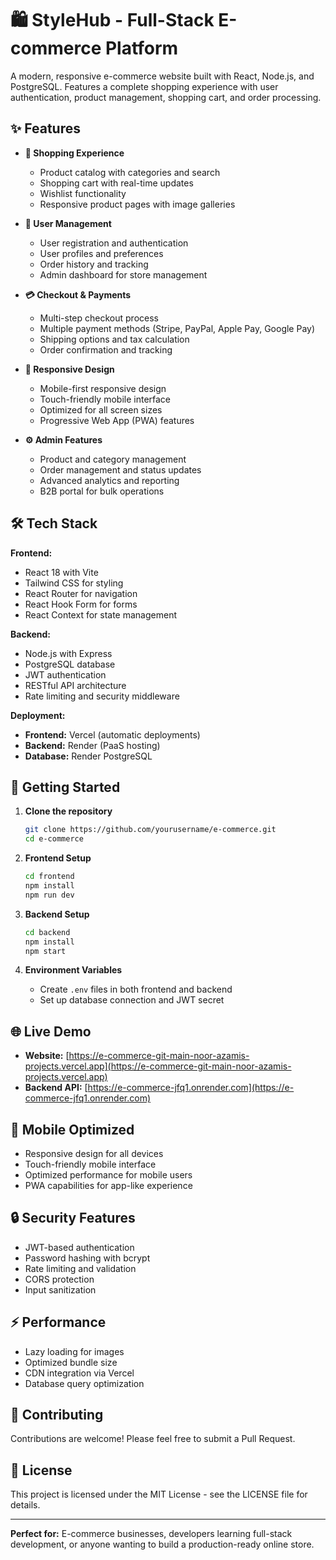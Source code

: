 # 🛍️ StyleHub - Full-Stack E-commerce Platform

A modern, responsive e-commerce website built with React, Node.js, and PostgreSQL. Features a complete shopping experience with user authentication, product management, shopping cart, and order processing.

## ✨ Features

- **🛒 Shopping Experience**
  - Product catalog with categories and search
  - Shopping cart with real-time updates
  - Wishlist functionality
  - Responsive product pages with image galleries

- **👤 User Management**
  - User registration and authentication
  - User profiles and preferences
  - Order history and tracking
  - Admin dashboard for store management

- **💳 Checkout & Payments**
  - Multi-step checkout process
  - Multiple payment methods (Stripe, PayPal, Apple Pay, Google Pay)
  - Shipping options and tax calculation
  - Order confirmation and tracking

- **📱 Responsive Design**
  - Mobile-first responsive design
  - Touch-friendly mobile interface
  - Optimized for all screen sizes
  - Progressive Web App (PWA) features

- **⚙️ Admin Features**
  - Product and category management
  - Order management and status updates
  - Advanced analytics and reporting
  - B2B portal for bulk operations

## 🛠️ Tech Stack

**Frontend:**
- React 18 with Vite
- Tailwind CSS for styling
- React Router for navigation
- React Hook Form for forms
- React Context for state management

**Backend:**
- Node.js with Express
- PostgreSQL database
- JWT authentication
- RESTful API architecture
- Rate limiting and security middleware

**Deployment:**
- **Frontend:** Vercel (automatic deployments)
- **Backend:** Render (PaaS hosting)
- **Database:** Render PostgreSQL

## 🚀 Getting Started

1. **Clone the repository**
   ```bash
   git clone https://github.com/yourusername/e-commerce.git
   cd e-commerce
   ```

2. **Frontend Setup**
   ```bash
   cd frontend
   npm install
   npm run dev
   ```

3. **Backend Setup**
   ```bash
   cd backend
   npm install
   npm start
   ```

4. **Environment Variables**
   - Create `.env` files in both frontend and backend
   - Set up database connection and JWT secret

## 🌐 Live Demo

- **Website:** [https://e-commerce-git-main-noor-azamis-projects.vercel.app](https://e-commerce-git-main-noor-azamis-projects.vercel.app)
- **Backend API:** [https://e-commerce-jfq1.onrender.com](https://e-commerce-jfq1.onrender.com)

## 📱 Mobile Optimized

- Responsive design for all devices
- Touch-friendly mobile interface
- Optimized performance for mobile users
- PWA capabilities for app-like experience

## 🔒 Security Features

- JWT-based authentication
- Password hashing with bcrypt
- Rate limiting and validation
- CORS protection
- Input sanitization

## ⚡ Performance

- Lazy loading for images
- Optimized bundle size
- CDN integration via Vercel
- Database query optimization

## 🤝 Contributing

Contributions are welcome! Please feel free to submit a Pull Request.

## 📄 License

This project is licensed under the MIT License - see the LICENSE file for details.

---

**Perfect for:** E-commerce businesses, developers learning full-stack development, or anyone wanting to build a production-ready online store.

